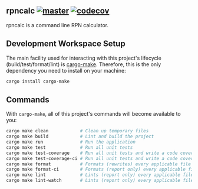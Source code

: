 
## rpncalc [![master](https://github.com/joeferner/rpncalc/actions/workflows/master.yml/badge.svg)](https://github.com/joeferner/rpncalc/actions/workflows/master.yml) [![codecov](https://codecov.io/gh/joeferner/rpncalc/branch/master/graph/badge.svg?token=SFH1NL79H4)](https://codecov.io/gh/joeferner/rpncalc)

rpncalc is a command line RPN calculator.

## Development Workspace Setup

The main facility used for interacting with this project's lifecycle (build/test/format/lint) is
[cargo-make](https://sagiegurari.github.io/cargo-make). Therefore, this is the only dependency you
need to install on your machine:

```bash
cargo install cargo-make
```

## Commands

With `cargo-make`, all of this project's commands will become available to you:

```bash
cargo make clean            # Clean up temporary files
cargo make build            # Lint and build the project
cargo make run              # Run the application
cargo make test             # Run all unit tests
cargo make test-coverage    # Run all unit tests and write a code coverage report to STDOUT
cargo make test-coverage-ci # Run all unit tests and write a code coverage report to a text file in LCOV format
cargo make format           # Formats (rewrites) every applicable file in the project
cargo make format-ci        # Formats (report only) every applicable file in the project
cargo make lint             # Lints (report only) every applicable file in the project
cargo make lint-watch       # Lints (report only) every applicable file in the project and re-lints whenever files change
```
